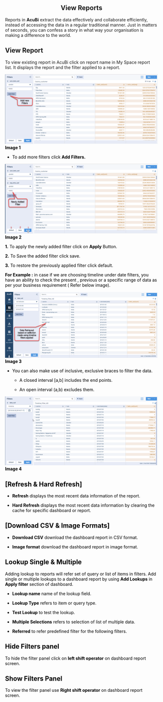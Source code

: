 
<center><h2>View Reports</h2></center>

Reports in  <b> AcuBi</b>  extract the data effectively and collaborate efficiently, instead of accessing the data in a regular traditional manner. Just in matters of seconds, you can confess a story in what way your organisation is making a difference to the world.

## View Report

To view existing report in AcuBi click on report name in My Space report list. It displays the report and the filter applied to a report.

![enter image description here](https://raw.githubusercontent.com/sv18042016/fp1/6ccc66f6bc28c68e3c17becce4f804f2e6f2845f/images/New_version5/td_view_report_image1.png)
<b><font color = "Black"> Image 1</b>

-  To add more filters click  <b>Add Filters.</b>

![enter image description here](https://raw.githubusercontent.com/sv18042016/fp1/970e317b2fcf1e9fa777b7a05d73c1ca7b122947/images/New_version5/td_view_report_image2.png)
<b><font color = "Black"> Image 2</b>

<b>1.</b> To apply the newly added filter click on <b>Apply</b>  Button.

<b>2.</b> To Save the added filter click save.

<b>3.</b> To restore the previously applied filter click default.

<b>For Example :</b>  in case if we are choosing timeline under date filters, you have an ability to check the present , previous or a specific range of data as per your business requirement ( Refer below image).

![enter image description here](https://raw.githubusercontent.com/sv18042016/fp1/40e942e774c02238eb5c6a69120dd5e500e74b95/images/New_version5/td_view_report_image3.png)
<b><font color = "Black"> Image 3</b>

-   You can also make use of inclusive, exclusive braces to filter the data.
    
    -   A closed interval [a,b] includes the end points.
        
    -   An open interval (a,b) excludes them.
        
![enter image description here](https://raw.githubusercontent.com/sv18042016/fp1/f6bdae69c9ab5be4b6e6306c6044098f43935a69/images/New_version5/td_view_report_image4.png)
<b><font color = "Black"> Image 4</b>

## [Refresh & Hard Refresh]

-   <b>Refresh</b>  displays the most recent data information of the report.
    
-   <b>Hard Refresh</b>  displays the most recent data information by clearing the cache for specific dashboard or report.
    

## [Download CSV & Image Formats]

-   <b>Download CSV</b>  download the dashboard report in CSV format.
    
-   <b>Image format</b>  download the dashboard report in image format.
    

## Lookup Single & Multiple

Adding lookup to reports will refer set of query or list of items in filters. Add single or multiple lookups to a dashboard report by using  <b>Add Lookups</b>  in  <b>Apply filter</b>  section of dashboard.

-   <b>Lookup name</b>  name of the lookup field.
    
-   <b>Lookup Type</b>  refers to item or query type.
    
-   <b>Test Lookup</b>  to test the lookup.
    
-   <b>Multiple Selections</b>  refers to selection of list of multiple data.
    
-   <b>Referred</b>  to refer predefined filter for the following filters.
    
## Hide Filters panel

To hide the filter panel click on  <b>left shift operator</b>  on dashboard report screen.

## Show Filters Panel

To view the filter panel use  <b>Right shift operator</b>  on dashboard report screen.

<!--stackedit_data:
eyJoaXN0b3J5IjpbMTYwMjkzMzU2OSwtMjAwMjMxNzA2MywzMj
U1NDUxMTYsLTk3NDU0NTM4NywtMzQ0NjcyNTMxLC04ODQyMzAx
MDcsLTE3MjQzOTMyOCwtODU0NDI1MjUzLDIzMzMyMDU1MywtMT
E4ODUzODQ0N119
-->